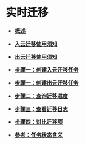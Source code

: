 # 实时迁移<a name="drs_01_0015"></a>

-   **[概述](概述(实时迁移).md)**  

-   **[入云迁移使用须知](入云迁移使用须知.md)**  

-   **[出云迁移使用须知](出云迁移使用须知.md)**  

-   **[步骤一：创建入云迁移任务](步骤一-创建入云迁移任务.md)**  

-   **[步骤一：创建出云迁移任务](步骤一-创建出云迁移任务.md)**  

-   **[步骤二：查询迁移进度](步骤二-查询迁移进度.md)**  

-   **[步骤三：查看迁移日志](步骤三-查看迁移日志.md)**  

-   **[步骤四：对比迁移项](步骤四-对比迁移项.md)**  

-   **[参考：任务状态含义](任务状态(实时迁移).md)**  


